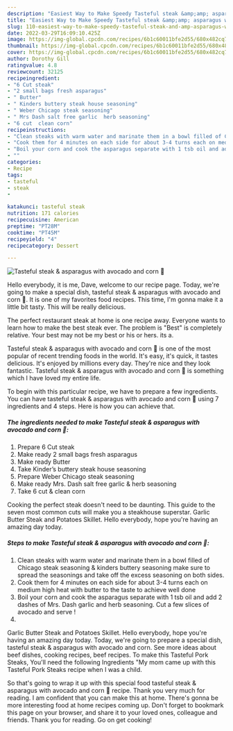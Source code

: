 ```yaml
---
description: "Easiest Way to Make Speedy Tasteful steak &amp;amp; asparagus with avocado and corn 🤤"
title: "Easiest Way to Make Speedy Tasteful steak &amp;amp; asparagus with avocado and corn 🤤"
slug: 110-easiest-way-to-make-speedy-tasteful-steak-and-amp-asparagus-with-avocado-and-corn
date: 2022-03-29T16:09:10.425Z
image: https://img-global.cpcdn.com/recipes/6b1c60011bfe2d55/680x482cq70/tasteful-steak-asparagus-with-avocado-and-corn-recipe-main-photo.jpg
thumbnail: https://img-global.cpcdn.com/recipes/6b1c60011bfe2d55/680x482cq70/tasteful-steak-asparagus-with-avocado-and-corn-recipe-main-photo.jpg
cover: https://img-global.cpcdn.com/recipes/6b1c60011bfe2d55/680x482cq70/tasteful-steak-asparagus-with-avocado-and-corn-recipe-main-photo.jpg
author: Dorothy Gill
ratingvalue: 4.8
reviewcount: 32125
recipeingredient:
- "6 Cut steak"
- "2 small bags fresh asparagus"
- " Butter"
- " Kinders buttery steak house seasoning"
- " Weber Chicago steak seasoning"
- " Mrs Dash salt free garlic  herb seasoning"
- "6 cut  clean corn"
recipeinstructions:
- "Clean steaks with warm water and marinate them in a bowl filled of Chicago steak seasoning &amp; kinders buttery seasoning make sure to spread the seasonings and take off the excess seasoning on both sides."
- "Cook them for 4 minutes on each side for about 3-4 turns each on medium high heat with butter to the taste to achieve well done"
- "Boil your corn and cook the asparagus separate with 1 tsb oil and add 2 dashes of Mrs. Dash garlic and herb seasoning. Cut a few slices of avocado and serve !"
- ""
categories:
- Recipe
tags:
- tasteful
- steak
- 

katakunci: tasteful steak  
nutrition: 171 calories
recipecuisine: American
preptime: "PT28M"
cooktime: "PT45M"
recipeyield: "4"
recipecategory: Dessert

---
```



![Tasteful steak &amp; asparagus with avocado and corn 🤤](https://img-global.cpcdn.com/recipes/6b1c60011bfe2d55/680x482cq70/tasteful-steak-asparagus-with-avocado-and-corn-recipe-main-photo.jpg)

Hello everybody, it is me, Dave, welcome to our recipe page. Today, we're going to make a special dish, tasteful steak &amp; asparagus with avocado and corn 🤤. It is one of my favorites food recipes. This time, I'm gonna make it a little bit tasty. This will be really delicious.

The perfect restaurant steak at home is one recipe away. Everyone wants to learn how to make the best steak ever. The problem is &#34;Best&#34; is completely relative. Your best may not be my best or his or hers. its a.

Tasteful steak &amp; asparagus with avocado and corn 🤤 is one of the most popular of recent trending foods in the world. It's easy, it's quick, it tastes delicious. It's enjoyed by millions every day. They're nice and they look fantastic. Tasteful steak &amp; asparagus with avocado and corn 🤤 is something which I have loved my entire life.


To begin with this particular recipe, we have to prepare a few ingredients. You can have tasteful steak &amp; asparagus with avocado and corn 🤤 using 7 ingredients and 4 steps. Here is how you can achieve that.

<!--inarticleads1-->

##### The ingredients needed to make Tasteful steak &amp; asparagus with avocado and corn 🤤:

1. Prepare 6 Cut steak
1. Make ready 2 small bags fresh asparagus
1. Make ready  Butter
1. Take  Kinder’s buttery steak house seasoning
1. Prepare  Weber Chicago steak seasoning
1. Make ready  Mrs. Dash salt free garlic &amp; herb seasoning
1. Take 6 cut &amp; clean corn


Cooking the perfect steak doesn&#39;t need to be daunting. This guide to the seven most common cuts will make you a steakhouse superstar. Garlic Butter Steak and Potatoes Skillet. Hello everybody, hope you&#39;re having an amazing day today. 

<!--inarticleads2-->

##### Steps to make Tasteful steak &amp; asparagus with avocado and corn 🤤:

1. Clean steaks with warm water and marinate them in a bowl filled of Chicago steak seasoning &amp; kinders buttery seasoning make sure to spread the seasonings and take off the excess seasoning on both sides.
1. Cook them for 4 minutes on each side for about 3-4 turns each on medium high heat with butter to the taste to achieve well done
1. Boil your corn and cook the asparagus separate with 1 tsb oil and add 2 dashes of Mrs. Dash garlic and herb seasoning. Cut a few slices of avocado and serve !
1. 


Garlic Butter Steak and Potatoes Skillet. Hello everybody, hope you&#39;re having an amazing day today. Today, we&#39;re going to prepare a special dish, tasteful steak &amp; asparagus with avocado and corn. See more ideas about beef dishes, cooking recipes, beef recipes. To make this Tasteful Pork Steaks, You&#39;ll need the following Ingredients &#34;My mom came up with this Tasteful Pork Steaks recipe when I was a child. 

So that's going to wrap it up with this special food tasteful steak &amp; asparagus with avocado and corn 🤤 recipe. Thank you very much for reading. I am confident that you can make this at home. There's gonna be more interesting food at home recipes coming up. Don't forget to bookmark this page on your browser, and share it to your loved ones, colleague and friends. Thank you for reading. Go on get cooking!
